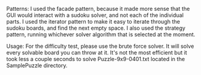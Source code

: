 Patterns:
I used the facade pattern, because it made more sense that the GUI would interact with a sudoku solver, and not each of the individual parts.
I used the iterator pattern to make it easy to iterate through the sudoku boards, and find the next empty space.
I also used the strategy pattern, running whichever solver algorithm that is selected at the moment.

Usage:
For the difficulty test, please use the brute force solver. It will solve every solvable board you can throw at it.
It's not the most efficient but it took less a couple seconds to solve Puzzle-9x9-0401.txt located in the SamplePuzzle directory.
